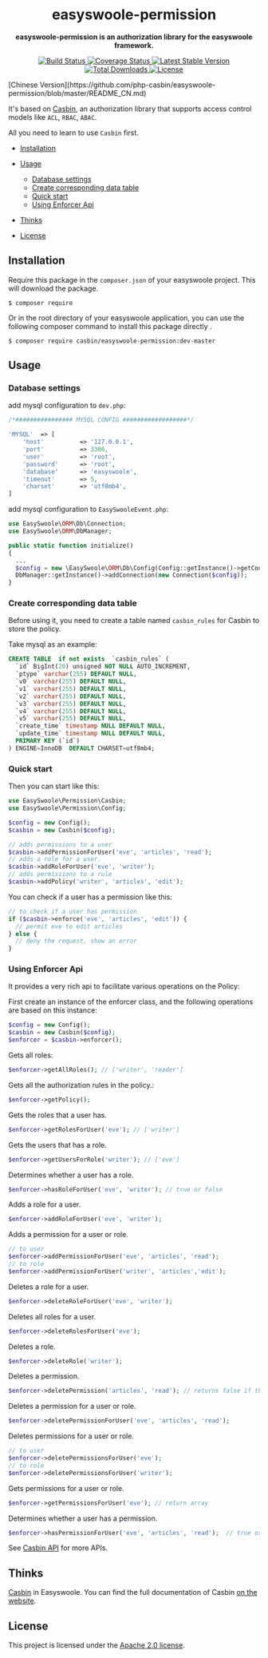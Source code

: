<h1 align="center">easyswoole-permission</h1>

<p align="center">
    <strong>easyswoole-permission is an authorization library for the easyswoole framework.</strong>    
</p>

<p align="center">
    <a href="https://github.com/php-casbin/easyswoole-permission/actions">
        <img src="https://github.com/php-casbin/easyswoole-permission/workflows/build/badge.svg?branch=master" alt="Build Status">
    </a>
    <a href="https://coveralls.io/github/php-casbin/easyswoole-permission">
        <img src="https://coveralls.io/repos/github/php-casbin/easyswoole-permission/badge.svg" alt="Coverage Status">
    </a>
    <a href="https://packagist.org/packages/casbin/easyswoole-permission">
        <img src="https://poser.pugx.org/casbin/easyswoole-permission/v/stable" alt="Latest Stable Version">
    </a>
     <a href="https://packagist.org/packages/casbin/easyswoole-permission">
        <img src="https://poser.pugx.org/casbin/easyswoole-permission/downloads" alt="Total Downloads">
    </a>
    <a href="https://packagist.org/packages/casbin/easyswoole-permissionz">
        <img src="https://poser.pugx.org/casbin/easyswoole-permission/license" alt="License">
    </a>
</p>
[Chinese Version](https://github.com/php-casbin/easyswoole-permission/blob/master/README_CN.md)

It's based on [Casbin](https://github.com/php-casbin/php-casbin), an authorization library that supports access control models like `ACL`, `RBAC`, `ABAC`.

All you need to learn to use `Casbin` first.

* [Installation](#installation)

* [Usage](#usage)

  - [Database settings](#database-settings)
  - [Create corresponding data table](#create-corresponding-data-table)

  * [Quick start](#quick-start)
  * [Using Enforcer Api](#using-enforcer-api)

* [Thinks](#thinks)

* [License](#license)

## Installation

Require this package in the `composer.json` of your easyswoole project. This will download the package.

```shell
$ composer require
```

Or in the root directory of your easyswoole application, you can use the following composer command to install this package directly .

```shell
$ composer require casbin/easyswoole-permission:dev-master
```

## Usage

### Database settings

add mysql configuration to `dev.php`:
```php
/*################ MYSQL CONFIG ##################*/

'MYSQL'  => [
    'host'          => '127.0.0.1',
    'port'          => 3306,
    'user'          => 'root',
    'password'      => 'root',
    'database'      => 'easyswoole',
    'timeout'       => 5,
    'charset'       => 'utf8mb4',
]
```

add mysql configuration to `EasySwooleEvent.php`:

```php
use EasySwoole\ORM\Db\Connection;
use EasySwoole\ORM\DbManager;

public static function initialize()
{
  ...
  $config = new \EasySwoole\ORM\Db\Config(Config::getInstance()->getConf('MYSQL'));
  DbManager::getInstance()->addConnection(new Connection($config));
}
```

### Create corresponding data table

Before using it, you need to create a table named `casbin_rules` for Casbin to store the policy.

Take mysql as an example:

```sql
CREATE TABLE  if not exists  `casbin_rules` (
  `id` BigInt(20) unsigned NOT NULL AUTO_INCREMENT,
  `ptype` varchar(255) DEFAULT NULL,
  `v0` varchar(255) DEFAULT NULL,
  `v1` varchar(255) DEFAULT NULL,
  `v2` varchar(255) DEFAULT NULL,
  `v3` varchar(255) DEFAULT NULL,
  `v4` varchar(255) DEFAULT NULL,
  `v5` varchar(255) DEFAULT NULL,
  `create_time` timestamp NULL DEFAULT NULL,
  `update_time` timestamp NULL DEFAULT NULL,
  PRIMARY KEY (`id`)
) ENGINE=InnoDB  DEFAULT CHARSET=utf8mb4;
```

### Quick start

Then you can start like this:

```php
use EasySwoole\Permission\Casbin;
use EasySwoole\Permission\Config;

$config = new Config();
$casbin = new Casbin($config);

// adds permissions to a user
$casbin->addPermissionForUser('eve', 'articles', 'read');
// adds a role for a user.
$casbin->addRoleForUser('eve', 'writer');
// adds permissions to a rule
$casbin->addPolicy('writer', 'articles', 'edit');
```

You can check if a user has a permission like this:

```php
// to check if a user has permission
if ($casbin->enforce('eve', 'articles', 'edit')) {
  // permit eve to edit articles
} else {
  // deny the request, show an error
}
```

### Using Enforcer Api

It provides a very rich api to facilitate various operations on the Policy:

First create an instance of the enforcer class, and the following operations are based on this instance:

```php
$config = new Config();
$casbin = new Casbin($config);
$enforcer = $casbin->enforcer();
```

Gets all roles:

```php
$enforcer->getAllRoles(); // ['writer', 'reader']
```

Gets all the authorization rules in the policy.:

```php
$enforcer->getPolicy();
```

Gets the roles that a user has.

```php
$enforcer->getRolesForUser('eve'); // ['writer']
```

Gets the users that has a role.

```php
$enforcer->getUsersForRole('writer'); // ['eve']
```

Determines whether a user has a role.

```php
$enforcer->hasRoleForUser('eve', 'writer'); // true or false
```

Adds a role for a user.

```php
$enforcer->addRoleForUser('eve', 'writer');
```

Adds a permission for a user or role.

```php
// to user
$enforcer->addPermissionForUser('eve', 'articles', 'read');
// to role
$enforcer->addPermissionForUser('writer', 'articles','edit');
```

Deletes a role for a user.

```php
$enforcer->deleteRoleForUser('eve', 'writer');
```

Deletes all roles for a user.

```php
$enforcer->deleteRolesForUser('eve');
```

Deletes a role.

```php
$enforcer->deleteRole('writer');
```

Deletes a permission.

```php
$enforcer->deletePermission('articles', 'read'); // returns false if the permission does not exist (aka not affected).
```

Deletes a permission for a user or role.

```php
$enforcer->deletePermissionForUser('eve', 'articles', 'read');
```

Deletes permissions for a user or role.

```php
// to user
$enforcer->deletePermissionsForUser('eve');
// to role
$enforcer->deletePermissionsForUser('writer');
```

Gets permissions for a user or role.

```php
$enforcer->getPermissionsForUser('eve'); // return array
```

Determines whether a user has a permission.

```php
$enforcer->hasPermissionForUser('eve', 'articles', 'read');  // true or false
```

See [Casbin API](https://casbin.org/docs/en/management-api) for more APIs.

## Thinks

[Casbin](https://github.com/php-casbin/php-casbin) in Easyswoole. You can find the full documentation of Casbin [on the website](https://casbin.org/).

## License

This project is licensed under the [Apache 2.0 license](LICENSE).